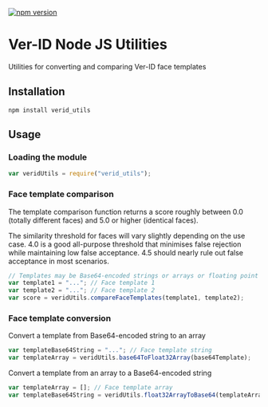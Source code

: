 [![npm version](https://badge.fury.io/js/verid_utils.svg)](https://badge.fury.io/js/verid_utils)

# Ver-ID Node JS Utilities

Utilities for converting and comparing Ver-ID face templates

## Installation

```npm install verid_utils```

## Usage

### Loading the module

~~~javascript
var veridUtils = require("verid_utils");
~~~

### Face template comparison

The template comparison function returns a score roughly between 0.0 (totally different faces) and 5.0 or higher (identical faces).

The similarity threshold for faces will vary slightly depending on the use case. 4.0 is a good all-purpose threshold that minimises false rejection while maintaining low false acceptance. 4.5 should nearly rule out false acceptance in most scenarios.

~~~javascript
// Templates may be Base64-encoded strings or arrays or floating point integer values
var template1 = "..."; // Face template 1
var template2 = "..."; // Face template 2
var score = veridUtils.compareFaceTemplates(template1, template2);
~~~

### Face template conversion

Convert a template from Base64-encoded string to an array

~~~javascript
var templateBase64String = "..."; // Face template string
var templateArray = veridUtils.base64ToFloat32Array(base64Template);
~~~

Convert a template from an array to a Base64-encoded string

~~~javascript
var templateArray = []; // Face template array
var templateBase64String = veridUtils.float32ArrayToBase64(templateArray);
~~~